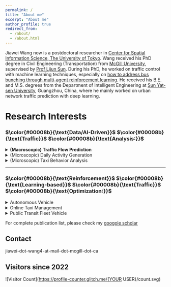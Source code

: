 ```yaml
---
permalink: /
title: "About me"
excerpt: "About me"
author_profile: true
redirect_from: 
  - /about/
  - /about.html
---
```

Jiawei Wang now is a postdoctoral researcher in [Center for Spatial Information Science, The University of Tokyo](http://www.csis.u-tokyo.ac.jp/english/). Wang received his PhD degree in Civil Engineering (Transportation) from [McGill University](https://www.mcgill.ca/engineering/), supervised by [Prof Lijun Sun](https://lijunsun.github.io/). 
During his PhD, he worked on traffic control with machine learning techniques, especially on [how to address bus bunching through multi-agent reinforcement learning](https://transitgym.github.io/). He received his B.E. and M.S. degrees from the Department of Intelligent Engineering at [Sun Yat-sen University](http://www.sysu.edu.cn/cn/index.htm), Guangzhou, China, where he mainly worked on urban network traffic prediction with deep learning.

# Research Interests

### $\color{#00008b}{\text{Data/AI-Driven}}$ $\color{#00008b}{\text{Traffic}}$ $\color{#00008b}{\text{Analysis:}}$

<details>
<summary><b>(Macroscopic) Traffic Flow Prediction</b></summary>
<p><b>Wang J</b>, Chen R, He Z.<br>
<b>Traffic speed prediction for urban transportation network: A path-based deep learning approach.</b><br>
<i>Transportation Research Part C: Emerging Technologies</i>, 2019, 100: 372–385.</p>
</details>


<details>
<summary>(Microscopic) Daily Activity Generation</summary>

<p><b>Wang J</b>, Jiang R, Yang C, et al. 
<b>Large language models as urban residents: An LLM agent framework for personal mobility generation.</b><br>
<i>NeurIPS</i>, 2024.</p>  

</details>

<details>
<summary>(Microscopic) Taxi Behavior Analysis</summary>

<p>Cai H, <b>Wang J*</b>, Li B, et al. 
<b>Understanding the daily operations of electric taxis: From macro-patterns to micro-behaviors.</b><br>
<i>Transportation Research Part D: Transport and Environment</i>, 2024, 128: 104079.</p>

</details> 

---

### $\color{#00008b}{\text{Reinforcement}}$ $\color{#00008b}{\text{Learning-based}}$ $\color{#00008b}{\text{Traffic}}$ $\color{#00008b}{\text{Optimization:}}$
<details>
<summary>Autonomous Vehicle</summary>

<p><b>Wang J</b>, Shi T, Wu Y, et al. 
<b>Multi-agent graph reinforcement learning for connected automated driving.</b><br>
<i>ICML Workshop on AI for Autonomous Driving (AIAD)</i>, 2020.</p>

</details> 

<details>
<summary>Online Taxi Management</summary>

<p><b>Wang J</b>, Cai H, Sun L, et al. 
<b>MERCI: Multi-agent reinforcement learning for enhancing on-demand electric taxi operations.</b><br>
<i>Computers & Industrial Engineering</i>, 2024: 110711.</p>
 
</details> 


<details>
<summary>Public Transit Fleet Vehicle</summary>

    <p><b>Wang J</b>, Sun L. <b>Dynamic holding control to avoid bus bunching: A multi-agent deep reinforcement learning framework.</b><br> <i>Transportation Research Part C: Emerging Technologies</i>, 2020, 116: 102661.</p>  
   
   
   <p><b>Wang J</b>, Sun L. <b>Reducing bus bunching with asynchronous multi-agent reinforcement learning.</b><br> <i>IJCAI</i> 2021.</p>  
   
   
   <p><b>Wang J</b>, Sun L. <b>Robust dynamic bus control: A distributional multi-agent reinforcement learning approach.</b><br> <i>IEEE Transactions on Intelligent Transportation Systems</i>, 2022, 24(4): 4075–4088.</p>  
   
   
   <p><b>Wang J</b>, Sun L. <b>Multi-objective multi-agent deep reinforcement learning to reduce bus bunching for multi-line services with a shared corridor.</b><br> <i>Transportation Research Part C: Emerging Technologies</i>, 2023, 155: 104309.</p>  
</details> 


For complete publication list, please check my [googole scholar](https://scholar.google.com/citations?hl=zh-CN&user=Y1gU9wYAAAAJ&view_op=list_works&sortby=pubdate)

Contact
------
jiawei-dot-wang4-at-mail-dot-mcgill-dot-ca

Visitors since 2022
------
![Visitor Count](https://profile-counter.glitch.me/{YOUR USER}/count.svg)